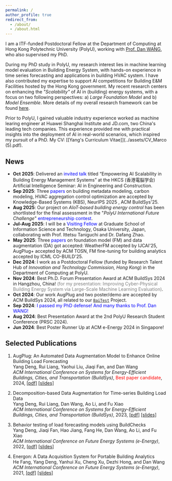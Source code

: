 ```yaml
---
permalink: /
author_profile: true
redirect_from: 
  - /about/
  - /about.html
---
```



<!-- My research interest lies in the areas of the evaluation and deployment of machine learning models for cyber-physical energy systems. Some special topics such as data acquisition, data augmentation, and large model for smart building are highly involved.-->
<!-- Previously, I received the M.S. in Computer Science from Tongji University, supervised by Prof. Chenxi Zhang and Prof. Jiangfeng Li, and the B.S. in Computer Science from Nanjing University of Aeronautics and Astronautics. -->















I am a ITF-funded Postdoctoral Fellow at the Department of Computing at Hong Kong Polytechnic University (PolyU), working with [Prof. Dan WANG](https://wangdan.people.ust.hk/), who also supervised my PhD.




During my PhD study in PolyU, my research interest lies in machine learning model evaluation in Building Energy System, with hands-on experience in time series forecasting and applications in building HVAC system. 
I have also contributed my expertise to support AI competitions for Building E&M Facilities hosted by the Hong Kong government.
My recent research centers on enhancing the *"Scalability"* of AI in (building) energy systems, with a focus on two following perspectives: a) *Large Foundation Model* and b) *Model Ensemble*.
More details of my overall research framework can be found [here](/research/).

<!--My recent research centers on enhancing the *"Scalability"* of AI in (building) energy systems, with a focus on two following perspectives: a) *Large Foundation Model*: [[Adapt FM_to BLF]](https://arxiv.org/pdf/2412.17285) , b) *Model Ensemble*: [[HVAC_control1]](https://dl.acm.org/doi/pdf/10.1145/3671127.3698705), [[HVAC_control2]](https://arxiv.org/pdf/2505.02439).  -->


Prior to PolyU, I gained valuable industry experience worked as machine learing engineer at Huawei Shanghai Institute and JD.com, two China's leading tech companies. This experience provided me with practical insights into the deployment of AI in real-world scenarios, which inspired my pursuit of a PhD.
My CV: [[Yang's Curriculum Vitae]](../assets/CV_Marco (5).pdf).
<!--(both last updated Mar 2025)-->
<!--, [[Yang's 中文简历]](../assets/CV_Marco_Chinese_Jan11.pdf)-->











News
-------
- <span style="font-size: 14px;">**Oct 2025**: Delivered an <span style="color: blue;">invited talk</span> titled “Empowering AI Scalability in Building Energy Management Systems” at the HKCS (香港電脳学会) Artificial Intelligence Seminar: AI in Engineering and Construction.</span>
- <span style="font-size: 14px;">**Sep 2025**: Three <span style="color: blue;">papers</span> on building metadata modeling, carbon modeling, HVAC aggregation control optimization are accepted by Knowledge-Based Systems (KBS), NeurIPS 2025
, ACM BuildSys'25.</span>
- <span style="font-size: 14px;">**Aug 2025**: Our project on _AIoT-based building energy control_ has been shortlisted for the final assessment in the "_PolyU International Future Challenge_"  <span style="color: blue;">entrepreneurship contest</span>.</span>
- <span style="font-size: 14px;">**Jul-Aug 2025**: I will be a <span style="color: blue;"> Visiting Fellow </span> at Graduate School of Information Science and Technology, Osaka University, Japan, collaborating with Prof. Ittetsu Taniguchi and Dr. Dafang Zhao.</span>
- <span style="font-size: 14px;">**May 2025**: Three <span style="color: blue;"> papers</span> on foundation model (FM) and data augmentation (DA) got accepted: WeatherFM accepted by IJCAI'25, AugPlug+ accepted by ACM TOSN, FM fine-tuning for building analytics accepted by ICML CO-BUILD'25.</span>
- <span style="font-size: 14px;">**Dec 2024**: I work as a Postdoctoral Fellow (funded by Research Talent Hub of _Innovation and Technology Commission, Hong Kong_) in the Department of Computing at PolyU.</span>
- <span style="font-size: 14px;">**Nov 2024**: Best Ph.D. Forum Presentation Award at ACM BuildSys 2024 in Hangzhou, China! <span style="color: gray;">(for my presentation: Improving Cyber-Physical Building Energy System via Large-Scale Machine Learning Evaluation)</span>.</span>
- <span style="font-size: 14px;">**Oct 2024**: Our work AugPlug and two poster/demo are accepted by ACM BuildSys 2024, all related to our [`BaiTest`](https://www.youtube.com/playlist?list=PL_yx_pJIQs0yL-GDSWDZO2IpWZaJ6Zqwf) Project.</span>
- <span style="font-size: 14px;">**Sep 2024**: <span style="color: blue;">I passed my PhD defense! And many thanks to Prof. Dan WANG!</span></span>
- <span style="font-size: 14px;">**Aug 2024**: Best Presentation Award at the 2nd PolyU Research Student Conference (PRSC 2024).</span>
- <span style="font-size: 14px;">**Jun 2024**: Best Poster Runner Up at ACM e-Energy 2024 in Singapore!</span>


 <!-- <span style="color: gray;">(titled: Improving Cyber-Physical Building Energy System via Large-Scale Machine Learning Evaluation)</span> -->





Selected Publications
-------
1. AugPlug: An Automated Data Augmentation Model to Enhance Online Building Load Forecasting <br>
   Yang Deng, Rui Liang, Yaohui Liu, Jiaqi Fan, and Dan Wang <br>
   *ACM International Conference on Systems for Energy-Efficient Buildings, Cities, and Transportation (BuildSys)*, <span style="color: red;">Best paper candidate</span>, 2024,
   [[pdf]](../assets/representative_papers/Augplug.pdf)
   [[slides]](../assets/research_slides/AugPlug_BuildSys24_1108.pdf)
   
3. Decomposition-based Data Augmentation for Time-series Building Load Data <br>
   Yang Deng, Rui Liang, Dan Wang, Ao Li, and Fu Xiao <br>
   *ACM International Conference on Systems for Energy-Efficient Buildings, Cities, and Transportation (BuildSys)*, 2023,
   [[pdf]](../assets/representative_papers/DAST.pdf)
   [[slides]](../assets/research_slides/DAST-slides-buildsys-1115.pdf)
   
5. Behavior testing of load forecasting models using BuildChecks <br>
   Yang Deng, Jiaqi Fan, Hao Jiang, Fang He, Dan Wang, Ao Li, and Fu Xiao <br>
   *ACM International Conference on Future Energy Systems (e-Energy)*, 2022,
   [[pdf]](../assets/representative_papers/BuildChecks.pdf)
   [[slides]](../assets/research_slides/BuildChecks-Eenergy2022-slides-final.pdf)

7. Energon: A Data Acquisition System for Portable Building Analytics <br>
   He Fang, Yang Deng, Yanhui Xu, Cheng Xu, Dezhi Hong, and Dan Wang <br>
   *ACM International Conference on Future Energy Systems (e-Energy)*, 2021,
   [[pdf]](../assets/representative_papers/Energon.pdf)
   [[slides]](../assets/research_slides/Energon_e-energy2021.pdf)

